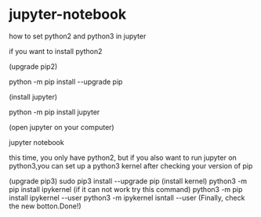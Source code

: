 # jupyter-notebook
how to set python2 and python3 in jupyter 

if you want to install python2 

(upgrade pip2)

python -m pip install --upgrade pip 

(install jupyter)

python -m pip install jupyter  

(open jupyter on your computer)

jupyter notebook  

this time, you only have python2, but if you also want to run jupyter on python3,you can set up a python3 kernel after checking your version of pip

(upgrade pip3)
sudo pip3 install --upgrade pip
(install kernel)
python3 -m pip install ipykernel
(if it can not work try this command)
python3 -m pip install ipykernel --user
python3 -m ipykernel isntall --user
(Finally, check the new botton.Done!)
